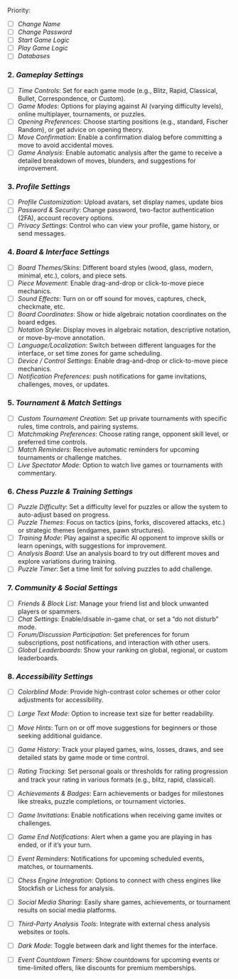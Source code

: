 Priority:
   - [ ] *Change Name*
   - [ ] *Change Password*
   - [ ] *Start Game Logic*
   - [ ] *Play Game Logic*
   - [ ] *Databases*

### 2. *Gameplay Settings*
   - [ ] *Time Controls*: Set for each game mode (e.g., Blitz, Rapid, Classical, Bullet, Correspondence, or Custom).
   - [ ] *Game Modes*: Options for playing against AI (varying difficulty levels), online multiplayer, tournaments, or puzzles.
   - [ ] *Opening Preferences*: Choose starting positions (e.g., standard, Fischer Random), or get advice on opening theory.
   - [ ] *Move Confirmation*: Enable a confirmation dialog before committing a move to avoid accidental moves.
   - [ ] *Game Analysis*: Enable automatic analysis after the game to receive a detailed breakdown of moves, blunders, and suggestions for improvement.

### 3. *Profile Settings*
   - [ ] *Profile Customization*: Upload avatars, set display names, update bios
   - [ ] *Password & Security*: Change password, two-factor authentication (2FA), account recovery options.
   - [ ] *Privacy Settings*: Control who can view your profile, game history, or send messages.

### 4. *Board & Interface Settings*
   - [ ] *Board Themes/Skins*: Different board styles (wood, glass, modern, minimal, etc.), colors, and piece sets.
   - [ ] *Piece Movement*: Enable drag-and-drop or click-to-move piece mechanics.
   - [ ] *Sound Effects*: Turn on or off sound for moves, captures, check, checkmate, etc.
   - [ ] *Board Coordinates*: Show or hide algebraic notation coordinates on the board edges.
   - [ ] *Notation Style*: Display moves in algebraic notation, descriptive notation, or move-by-move annotation.
   - [ ] *Language/Localization*: Switch between different languages for the interface, or set time zones for game scheduling.
   - [ ] *Device / Control Settings*: Enable drag-and-drop or click-to-move piece mechanics.
   - [ ] *Notification Preferences*: push notifications for game invitations, challenges, moves, or updates.

### 5. *Tournament & Match Settings*
   - [ ] *Custom Tournament Creation*: Set up private tournaments with specific rules, time controls, and pairing systems.
   - [ ] *Matchmaking Preferences*: Choose rating range, opponent skill level, or preferred time controls.
   - [ ] *Match Reminders*: Receive automatic reminders for upcoming tournaments or challenge matches.
   - [ ] *Live Spectator Mode*: Option to watch live games or tournaments with commentary.

### 6. *Chess Puzzle & Training Settings*
   - [ ] *Puzzle Difficulty*: Set a difficulty level for puzzles or allow the system to auto-adjust based on progress.
   - [ ] *Puzzle Themes*: Focus on tactics (pins, forks, discovered attacks, etc.) or strategic themes (endgames, pawn structures).
   - [ ] *Training Mode*: Play against a specific AI opponent to improve skills or learn openings, with suggestions for improvement.
   - [ ] *Analysis Board*: Use an analysis board to try out different moves and explore variations during training.
   - [ ] *Puzzle Timer*: Set a time limit for solving puzzles to add challenge.

### 7. *Community & Social Settings*
   - [ ] *Friends & Block List*: Manage your friend list and block unwanted players or spammers.
   - [ ] *Chat Settings*: Enable/disable in-game chat, or set a “do not disturb” mode.
   - [ ] *Forum/Discussion Participation*: Set preferences for forum subscriptions, post notifications, and interaction with other users.
   - [ ] *Global Leaderboards*: Show your ranking on global, regional, or custom leaderboards.

### 8. *Accessibility Settings*
   - [ ] *Colorblind Mode*: Provide high-contrast color schemes or other color adjustments for accessibility.
   - [ ] *Large Text Mode*: Option to increase text size for better readability.
   - [ ] *Move Hints*: Turn on or off move suggestions for beginners or those seeking additional guidance.

   - [ ] *Game History*: Track your played games, wins, losses, draws, and see detailed stats by game mode or time control.
   - [ ] *Rating Tracking*: Set personal goals or thresholds for rating progression and track your rating in various formats (e.g., blitz, rapid, classical).
   - [ ] *Achievements & Badges*: Earn achievements or badges for milestones like streaks, puzzle completions, or tournament victories.

   - [ ] *Game Invitations*: Enable notifications when receiving game invites or challenges.
   - [ ] *Game End Notifications*: Alert when a game you are playing in has ended, or if it’s your turn.
   - [ ] *Event Reminders*: Notifications for upcoming scheduled events, matches, or tournaments.

   - [ ] *Chess Engine Integration*: Options to connect with chess engines like Stockfish or Lichess for analysis.
   - [ ] *Social Media Sharing*: Easily share games, achievements, or tournament results on social media platforms.
   - [ ] *Third-Party Analysis Tools*: Integrate with external chess analysis websites or tools.

   - [ ] *Dark Mode*: Toggle between dark and light themes for the interface.
   - [ ] *Event Countdown Timers*: Show countdowns for upcoming events or time-limited offers, like discounts for premium memberships.